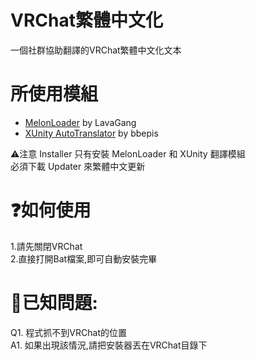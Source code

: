 # VRChat繁體中文化
一個社群協助翻譯的VRChat繁體中文化文本

# 所使用模組
* [MelonLoader](https://github.com/LavaGang/MelonLoader) by LavaGang
* [XUnity AutoTranslator](https://github.com/bbepis/XUnity.AutoTranslator) by bbepis

⚠️注意
Installer 只有安裝 MelonLoader 和 XUnity 翻譯模組  
必須下載 Updater 來繁體中文更新

# ❓如何使用
1.請先關閉VRChat  
2.直接打開Bat檔案,即可自動安裝完畢

# 🔧已知問題:
Q1. 程式抓不到VRChat的位置  
A1. 如果出現該情況,請把安裝器丟在VRChat目錄下

